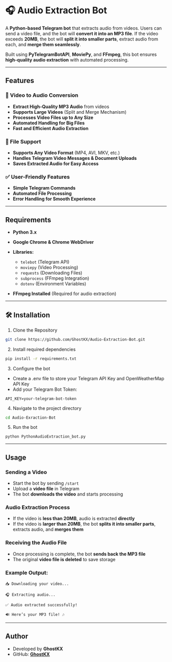 # 🎧 Audio Extraction Bot  

A **Python-based Telegram bot** that extracts audio from videos. Users can send a video file, and the bot will **convert it into an MP3 file**. If the video exceeds **20MB**, the bot will **split it into smaller parts**, extract audio from each, and **merge them seamlessly**.  

Built using **PyTelegramBotAPI**, **MoviePy**, and **FFmpeg**, this bot ensures **high-quality audio extraction** with automated processing.  

---

## Features  

### 🎥 Video to Audio Conversion  
- **Extract High-Quality MP3 Audio** from videos  
- **Supports Large Videos** (Split and Merge Mechanism)  
- **Processes Video Files up to Any Size**  
- **Automated Handling for Big Files**  
- **Fast and Efficient Audio Extraction**  

### 📂 File Support  
- **Supports Any Video Format** (MP4, AVI, MKV, etc.)  
- **Handles Telegram Video Messages & Document Uploads**  
- **Saves Extracted Audio for Easy Access**  

### ✅ User-Friendly Features  
- **Simple Telegram Commands**  
- **Automated File Processing**  
- **Error Handling for Smooth Experience**  

---

## Requirements  

- **Python 3.x**  
- **Google Chrome & Chrome WebDriver**  
- **Libraries:**  
  - `telebot` (Telegram API)  
  - `moviepy` (Video Processing)  
  - `requests` (Downloading Files)  
  - `subprocess` (FFmpeg Integration)  
  - `dotenv` (Environment Variables)  

- **FFmpeg Installed** (Required for audio extraction)  

---

## 🛠 Installation  

1. Clone the Repository  
```bash
git clone https://github.com/GhostKX/Audio-Extraction-Bot.git

```

2. Install required dependencies
```bash
pip install -r requirements.txt
```

3. Configure the bot

- Create a .env file to store your Telegram API Key and OpenWeatherMap API Key
- Add your Telegram Bot Token:

```
API_KEY=your-telegram-bot-token
```

4. Navigate to the project directory
```bash
cd Audio-Exraction-Bot
```

5. Run the bot
```bash
python PythonAudioExtraction_bot.py
```

---

## Usage  

### Sending a Video  
- Start the bot by sending `/start`  
- Upload a **video file** in Telegram  
- The bot **downloads the video** and starts processing  

### Audio Extraction Process  
- If the video is **less than 20MB**, audio is extracted **directly**  
- If the video is **larger than 20MB**, the bot **splits it into smaller parts**, extracts audio, and **merges them**  

### Receiving the Audio File  
- Once processing is complete, the bot **sends back the MP3 file**  
- The original **video file is deleted** to save storage  


### Example Output:  

```
📥 Downloading your video...

🎧 Extracting audio...

✅ Audio extracted successfully!

🔊 Here’s your MP3 file! 🎶
```

---

## Author

- Developed by **GhostKX**
- GitHub: **[GhostKX](https://github.com/GhostKX/Audio-Extraction-Bot)**